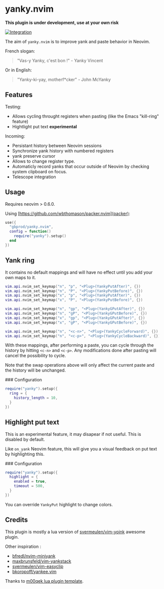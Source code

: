 # yanky.nvim

**This plugin is under development, use at your own risk**

[![Integration](https://github.com/gbprod/yanky.nvim/actions/workflows/integration.yml/badge.svg)](https://github.com/gbprod/yanky.nvim/actions/workflows/integration.yml)

The aim of `yanky.nvim` is to improve yank and paste behavior in Neovim.

French slogan:

> "Vas-y Yanky, c'est bon !" - Yanky Vincent

Or in English:

> "Yanky-ki-yay, motherf\*cker" - John McYanky

## Features

Testing:

- Allows cycling throught registers when pasting (like the Emacs "kill-ring" feature)
- Hightlight put text **experimental**

Incoming:

- Persistant history between Neovim sessions
- Synchronize yank history with numbered registers
- yank preserve cursor
- Allows to change register type.
- Automaticly record yanks that occur outside of Neovim by checking system clipboard on focus.
- Telescope integration

## Usage

Requires neovim > 0.6.0.

Using [https://github.com/wbthomason/packer.nvim](packer):

```lua
use({
  "gbprod/yanky.nvim",
  config = function()
    require("yanky").setup()
  end
})
```

## Yank ring

It contains no default mappings and will have no effect until you add your own maps to it.

```lua
vim.api.nvim_set_keymap("n", "p", "<Plug>(YankyPutAfter)", {})
vim.api.nvim_set_keymap("n", "P", "<Plug>(YankyPutBefore)", {})
vim.api.nvim_set_keymap("x", "p", "<Plug>(YankyPutAfter)", {})
vim.api.nvim_set_keymap("x", "P", "<Plug>(YankyPutBefore)", {})

vim.api.nvim_set_keymap("n", "gp", "<Plug>(YankyGPutAfter)", {})
vim.api.nvim_set_keymap("n", "gP", "<Plug>(YankyGPutBefore)", {})
vim.api.nvim_set_keymap("x", "gp", "<Plug>(YankyGPutAfter)", {})
vim.api.nvim_set_keymap("x", "gP", "<Plug>(YankyGPutBefore)", {})

vim.api.nvim_set_keymap("n", "<c-n>", "<Plug>(YankyCycleForward)", {})
vim.api.nvim_set_keymap("n", "<c-p>", "<Plug>(YankyCycleBackward)", {})
```

With these mappings, after performing a paste, you can cycle through the history by hitting `<c-n>` and `<c-p>`.
Any modifications done after pasting will cancel the possibility to cycle.

Note that the swap operations above will only affect the current paste and the history will be unchanged.

### Configuration

```lua
require("yanky").setup({
  ring = {
    history_length = 10,
  }
})
```

## Highlight put text

This is an experimental feature, it may disapear if not useful. This is disabled
by default.

Like `on_yank` Neovim feature, this will give you a visual feedback on put text
by highlighting this.

### Configuration

```lua
require("yanky").setup({
  highlight = {
    enabled = true,
    timeout = 500,
  }
})
```

You can override `YankyPut` highlight to change colors.

## Credits

This plugin is mostly a lua version of [svermeulen/vim-yoink](https://github.com/svermeulen/vim-yoink) awesome plugin.

Other inspiration :

- [bfredl/nvim-miniyank](https://github.com/bfredl/nvim-miniyank)
- [maxbrunsfeld/vim-yankstack](https://github.com/maxbrunsfeld/vim-yankstack)
- [svermeulen/vim-easyclip](https://github.com/svermeulen/vim-easyclip)
- [bkoropoff/yankee.vim](https://github.com/bkoropoff/yankee.vim)

Thanks to [m00qek lua plugin template](https://github.com/m00qek/plugin-template.nvim).
